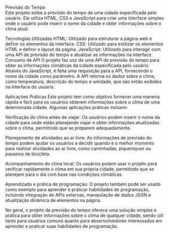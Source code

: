 Previsão do Tempo<br>
Este projeto exibe a previsão do tempo de uma cidade especificada pelo usuário. Ele utiliza HTML, CSS e JavaScript para criar uma interface simples onde o usuário pode inserir o nome da cidade e obter informações sobre o clima atual.

Tecnologias Utilizadas
HTML: Utilizado para estruturar a página web e definir os elementos da interface.
CSS: Utilizado para estilizar os elementos HTML e definir o layout da página.
JavaScript: Utilizado para interagir com uma API de previsão do tempo e atualizar as informações na interface.
Consumo de API
O projeto faz uso de uma API de previsão do tempo para obter as informações climáticas da cidade especificada pelo usuário. Através do JavaScript, é feita uma requisição para a API, fornecendo o nome da cidade como parâmetro. A API retorna os dados sobre o clima, como temperatura, descrição do tempo e umidade, que são então exibidos na interface do usuário.

Aplicações Práticas
Este projeto tem como objetivo fornecer uma maneira rápida e fácil para os usuários obterem informações sobre o clima de uma determinada cidade. Algumas aplicações práticas incluem:

Verificação do clima antes de viajar: Os usuários podem inserir o nome da cidade para onde estão planejando viajar e obter informações atualizadas sobre o clima, permitindo que se preparem adequadamente.

Planejamento de atividades ao ar livre: As informações de previsão do tempo podem ajudar os usuários a decidir quando é o melhor momento para realizar atividades ao ar livre, como caminhadas, piqueniques ou passeios de bicicleta.

Acompanhamento do clima local: Os usuários podem usar o projeto para verificar rapidamente o clima em sua própria cidade, permitindo que se planejem para o dia com base nas condições climáticas.

Aprendizado e prática de programação: O projeto também pode ser usado como exemplo para aprender e praticar habilidades de programação, incluindo integração de APIs externas, manipulação de dados JSON e atualização dinâmica de elementos na página.

No geral, o projeto da previsão do tempo oferece uma solução simples e prática para obter informações sobre o clima de qualquer cidade, sendo útil tanto para usuários comuns quanto para desenvolvedores interessados em aprender e praticar suas habilidades de programação.
